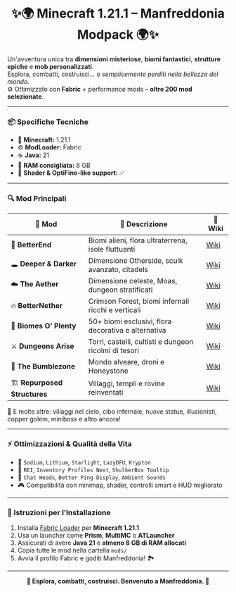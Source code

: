<p align="center"![Server](https://github.com/user-attachments/assets/5b7dfc39-352d-45e9-9496-0f8cefcc24bf)>

<h1 align="center">✨🌍 Minecraft 1.21.1 – Manfreddonia Modpack 🌍✨</h1>


  Un'avventura unica tra <strong>dimensioni misteriose</strong>, <strong>biomi fantastici</strong>, <strong>strutture epiche</strong> e <strong>mob personalizzati</strong>.<br>
  Esplora, combatti, costruisci… <em>o semplicemente perditi nella bellezza del mondo.</em><br>
  ⚙️ Ottimizzato con <strong>Fabric</strong> + performance mods – <strong>oltre 200 mod selezionate</strong>.
</p>

---

### 📦 Specifiche Tecniche
- 🧩 **Minecraft:** 1.21.1  
- ⚙️ **ModLoader:** Fabric  
- ☕ **Java:** 21  
- 💾 **RAM consigliata:** 8 GB  
- 🔌 **Shader & OptiFine-like support:** ✅

---

### 🔍 Mod Principali

| 🧱 Mod | 📜 Descrizione | 🔗 Wiki |
|------|----------------|---------|
| 🌌 **BetterEnd** | Biomi alieni, flora ultraterrena, isole fluttuanti | [Wiki](https://better-end-mod.fandom.com/wiki/Better_End_mod_Wiki) |
| 🕳️ **Deeper & Darker** | Dimensione Otherside, sculk avanzato, citadels | [Wiki](https://mmc.fandom.com/wiki/Deeper_and_Darker) |
| ☁️ **The Aether** | Dimensione celeste, Moas, dungeon stratificati | [Wiki](https://aether.fandom.com/wiki/Aether_Wiki) |
| 🔥 **BetterNether** | Crimson Forest, biomi infernali ricchi e verticali | [Wiki](https://github.com/paulevsGitch/BetterNether/wiki) |
| 🌿 **Biomes O’ Plenty** | 50+ biomi esclusivi, flora decorativa e alternativa | [Wiki](https://biomesoplenty.fandom.com/wiki/Biomes_O%27_Plenty_Wiki) |
| ⚔️ **Dungeons Arise** | Torri, castelli, cultisti e dungeon ricolmi di tesori | [Wiki](https://github.com/TeamAOF/DungeonsArise/wiki) |
| 🐝 **The Bumblezone** | Mondo alveare, droni e Honeystone | [Wiki](https://github.com/GiantLuigi4/The-Bumblezone/wiki) |
| 🏗️ **Repurposed Structures** | Villaggi, templi e rovine reinventati | [Wiki](https://github.com/chorito97/RepurposedStructures/wiki) |

📌 E molte altre: villaggi nel cielo, cibo infernale, nuove statue, illusionisti, copper golem, miniboss e altro ancora!

---

### ⚡ Ottimizzazioni & Qualità della Vita

- 🚀 `Sodium`, `Lithium`, `Starlight`, `LazyDFU`, `Krypton`
- 🧭 `REI`, `Inventory Profiles Next`, `ShulkerBox Tooltip`
- 💬 `Chat Heads`, `Better Ping Display`, `Ambient Sounds`
- 🎮 Compatibilità con minimap, shader, controlli smart e HUD migliorato

---

### 📁 Istruzioni per l’Installazione

1. Installa [Fabric Loader](https://fabricmc.net/) per **Minecraft 1.21.1**
2. Usa un launcher come **Prism**, **MultiMC** o **ATLauncher**
3. Assicurati di avere **Java 21** e **almeno 8 GB di RAM allocati**
4. Copia tutte le mod nella cartella `mods/`
5. Avvia il profilo Fabric e goditi Manfreddonia! 🏞️

---

<p align="center"><strong>🌟 Esplora, combatti, costruisci. Benvenuto a Manfreddonia. 🌟</strong></p>
